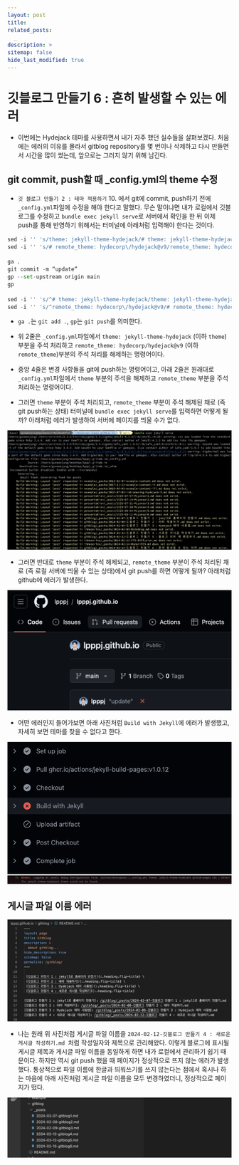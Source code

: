 ```yaml
---
layout: post
title: 
related_posts:
  _
description: >
sitemap: false
hide_last_modified: true
---
```


# 깃블로그 만들기 6 : 흔히 발생할 수 있는 에러

- 이번에는 Hydejack 테마를 사용하면서 내가 자주 했던 실수들을 살펴보겠다. 처음에는 에러의 이유를 몰라서 gitblog repository를 몇 번이나 삭제하고 다시 만들면서 시간을 많이 썼는데, 앞으로는 그러지 않기 위해 남긴다.

## git commit, push할 때 _config.yml의 theme 수정

- `깃 블로그 만들기 2 : 테마 적용하기` 10. 에서 git에 commit, push하기 전에 `_config.yml`파일에 수정을 해야 한다고 말했다. 무슨 말이냐면 내가 로컬에서 깃블로그를 수정하고 `bundle exec jekyll serve`로 서버에서 확인을 한 뒤 이제 push를 통해 반영하기 위해서는 터미널에 아래처럼 입력해야 한다는 것이다.

~~~python
sed -i '' 's/theme: jekyll-theme-hydejack/# theme: jekyll-theme-hydejack/' _config.yml
sed -i '' 's/# remote_theme: hydecorp\/hydejack@v9/remote_theme: hydecorp\/hydejack@v9/' _config.yml

ga .
git commit -m “update”
gp --set-upstream origin main
gp

sed -i '' 's/^# theme: jekyll-theme-hydejack/theme: jekyll-theme-hydejack/' _config.yml
sed -i '' 's/^remote_theme: hydecorp\/hydejack@v9/# remote_theme: hydecorp\/hydejack@v9/' _config.yml
~~~

- `ga .`는 `git add .`, `gp`는 `git push`를 의미한다.
- 위 2줄은 `_config.yml`파일에서 `theme: jekyll-theme-hydejack` (이하 `theme`) 부분을 주석 처리하고 `remote_theme: hydecorp/hydejack@v9` (이하 `remote_theme`)부분의 주석 처리를 해제하는 명령어이다. 
- 중앙 4줄은 변경 사항들을 git에 push하는 명령어이고, 아래 2줄은 원래대로 `_config.yml`파일에서 `theme` 부분의 주석을 해제하고 `remote_theme` 부분을 주석 처리하는 명령어이다.

- 그러면 `theme` 부분이 주석 처리되고, `remote_theme` 부분이 주석 해제된 채로 (즉 git push하는 상태) 터미널에 `bundle exec jekyll serve`를 입력하면 어떻게 될까? 아래처럼 에러가 발생하여 서버에 페이지를 띄울 수가 없다.
  
![사진1](/assets/img/gitblog/gitblog6/gitblog6_1.png)

- 그러면 반대로 `theme` 부분이 주석 해제되고, `remote_theme` 부분이 주석 처리된 채로 (즉 로컬 서버에 띄울 수 있는 상태)에서 git push를 하면 어떻게 될까? 아래처럼 github에 에러가 발생한다.

![사진2](/assets/img/gitblog/gitblog6/gitblog6_2.png)

- 어떤 에러인지 들어가보면 아래 사진처럼 `Build with Jekyll`에 에러가 발생했고, 자세히 보면 테마를 찾을 수 없다고 한다.

![사진3](/assets/img/gitblog/gitblog6/gitblog6_3.png)
![사진4](/assets/img/gitblog/gitblog6/gitblog6_4.png)

## 게시글 파일 이름 에러

![사진5](/assets/img/gitblog/gitblog3/gitblog3_3.png)

- 나는 원래 위 사진처럼 게시글 파일 이름을 `2024-02-12-깃블로그 만들기 4 : 새로운 게시글 작성하기.md `처럼 작성일자와 제목으로 관리해왔다. 이렇게 블로그에 표시될 게시글 제목과 게시글 파일 이름을 동일하게 하면 내가 로컬에서 관리하기 쉽기 때문이다. 하지만 역시 git push 했을 때 페이지가 정상적으로 뜨지 않는 에러가 발생했다. 통상적으로 파일 이름에 한글과 띄워쓰기를 쓰지 않는다는 점에서 혹시나 하는 마음에 아래 사진처럼 게시글 파일 이름을 모두 변경하였더니, 정상적으로 페이지가 떴다.

![사진6](/assets/img/gitblog/gitblog6/gitblog6_5.png)